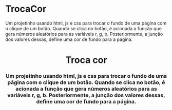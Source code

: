 # TrocaCor
Um projetinho usando html, js e css para trocar o fundo de uma página com o clique de um botão. Quando se clica no botão, é acionada a função que gera números aleatórios para as variáveis r, g, b. Posteriormente, a junção dos valores dessas, define uma cor de fundo para a página.

<h1 align="center"> Troca cor </h1>
<h3 align="center"> Um projetinho usando html, js e css para trocar o fundo de uma página com o clique de um botão. Quando se clica no botão, é acionada a função que gera números aleatórios para as variáveis r, g, b. Posteriormente, a junção dos valores dessas, define uma cor de fundo para a página. </h3>

